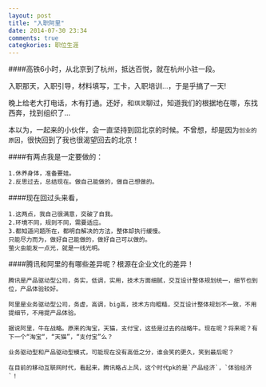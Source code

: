 ```yaml
---
layout: post
title: "入职阿里"
date: 2014-07-30 23:34
comments: true
categkories: 职位生涯
---
```


####高铁6小时，从北京到了杭州，抵达百悦，就在杭州小驻一段。

入职那天，入职引导，材料填写，工卡，入职培训...，于是乎搞了一天!

晚上给老大打电话，木有打通。还好，和`琪灵`聊过，知道我们的根据地在哪，东找西奔，找到组织了...

本以为，一起来的小伙伴，会一直坚持到回北京的时候。不曾想，却是因为`创业的原因`，很快回到了我也很渴望回去的北京！

####有两点我是一定要做的：
    
    1.休养身体，准备要娃。
    2.反思过去，总结现在。做自己能做的，做自己想做的。
    
####现在回过头来看，
    
    1.这两点，我自己很满意，突破了自我。
    2.环境不同，规则不同，需要适应。
    3.都知道问题所在，都明白解决的方法，整体却执行缓慢。
    只能尽力而为，做好自己能做的，做好自己可以做的。
    萤火虫能发一点光，就是一线光明。

####腾讯和阿里的有哪些差异呢？根源在企业文化的差异！

    腾讯是产品驱动型公司，务实，低调，实用，技术方面细腻，交互设计整体规划统一，细节也到位，产品体验较好。
    
    阿里是业务驱动型公司，务虚，高调，big高，技术方向粗糙，交互设计整体规划不一致，不用提细节，不用提产品体验。
    
    据说阿里，牛在战略。原来的淘宝，天猫，支付宝，这些是过去的战略牛。现在呢？将来呢？有下一个“淘宝“，“天猫”，“支付宝”么？
    
    业务驱动型和产品驱动型模式，可能现在没有高低之分，谁会笑的更久，笑到最后呢？
    
    在目前的移动互联网时代，看起来，腾讯略占上风，这个时代pk的是`产品经济`，`体验经济`！
    
    
    
    